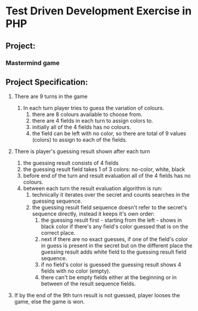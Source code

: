 
# Test Driven Development Exercise in PHP
## Project:
### Mastermind game
## Project Specification:
1. There are 9 turns in the game
   1. In each turn player tries to guess the variation of colours.
      1. there are 8 colours available to choose from.
      2. there are 4 fields in each turn to assign colors to.
      3. initially all of the 4 fields has no colours.
      4. the field can be left with no color, so there are total of 9 values (colors) to assign to each of the fields.

2. There is player's guessing result shown after each turn
   1. the guessing result consists of 4 fields
   2. the guessing result field takes 1 of 3 colors: no-color, white, black
   3. before end of the turn and result evaluation all of the 4 fields has no colours.
   4. between each turn the result evaluation algorithm is run:
      1. technically it iterates over the secret and counts searches in the guessing sequence. 
      2. the guessing result field sequence doesn't refer to the secret's sequence directly, instead it keeps it's own order:
         1. the guessing result first - starting from the left - shows in black color if there's any field's color guessed that is on the correct place. 
         2. next if there are no exact guesses, if one of the field's color in guess is present in the secret but on the different place the guessing result adds white field to the guessing result field sequence.
         3. if no field's color is guessed the guessing result shows 4 fields with no color (empty).
         4. there can't be empty fields either at the beginning or in between of the result sequence fields.
3. If by the end of the 9th turn result is not guessed, player looses the game, else the game is won.

